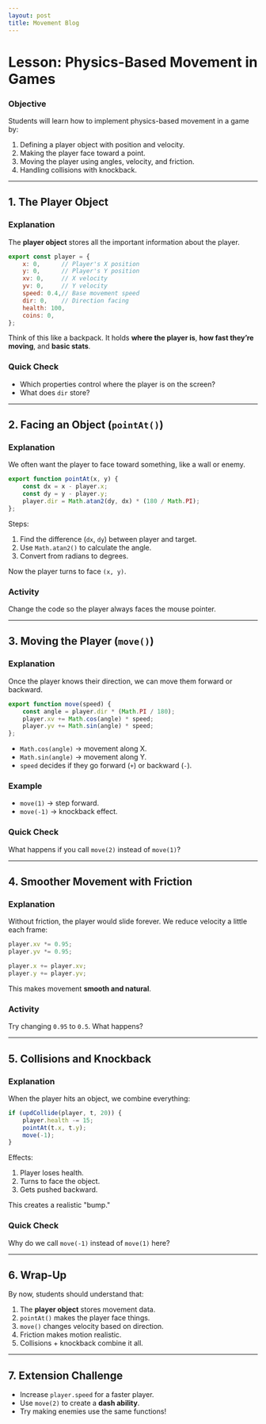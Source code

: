 ```yaml
---
layout: post
title: Movement Blog
---
```


# Lesson: Physics-Based Movement in Games

### Objective

Students will learn how to implement physics-based movement in a game by:

1. Defining a player object with position and velocity.
2. Making the player face toward a point.
3. Moving the player using angles, velocity, and friction.
4. Handling collisions with knockback.

---

## 1. The Player Object

### Explanation

The **player object** stores all the important information about the player.

```js
export const player = {
    x: 0,      // Player's X position
    y: 0,      // Player's Y position
    xv: 0,     // X velocity
    yv: 0,     // Y velocity
    speed: 0.4,// Base movement speed
    dir: 0,    // Direction facing
    health: 100,
    coins: 0,
};
```

Think of this like a backpack. It holds **where the player is**, **how fast they’re moving**, and **basic stats**.

### Quick Check

* Which properties control where the player is on the screen?
* What does `dir` store?

---

## 2. Facing an Object (`pointAt()`)

### Explanation

We often want the player to face toward something, like a wall or enemy.

```js
export function pointAt(x, y) {
    const dx = x - player.x;
    const dy = y - player.y;
    player.dir = Math.atan2(dy, dx) * (180 / Math.PI);
};
```

Steps:

1. Find the difference (`dx`, `dy`) between player and target.
2. Use `Math.atan2()` to calculate the angle.
3. Convert from radians to degrees.

Now the player turns to face `(x, y)`.

### Activity

Change the code so the player always faces the mouse pointer.

---

## 3. Moving the Player (`move()`)

### Explanation

Once the player knows their direction, we can move them forward or backward.

```js
export function move(speed) {
    const angle = player.dir * (Math.PI / 180);
    player.xv += Math.cos(angle) * speed;
    player.yv += Math.sin(angle) * speed;
};
```

* `Math.cos(angle)` → movement along X.
* `Math.sin(angle)` → movement along Y.
* `speed` decides if they go forward (`+`) or backward (`-`).

### Example

* `move(1)` → step forward.
* `move(-1)` → knockback effect.

### Quick Check

What happens if you call `move(2)` instead of `move(1)`?

---

## 4. Smoother Movement with Friction

### Explanation

Without friction, the player would slide forever.
We reduce velocity a little each frame:

```js
player.xv *= 0.95;  
player.yv *= 0.95;  

player.x += player.xv; 
player.y += player.yv; 
```

This makes movement **smooth and natural**.

### Activity

Try changing `0.95` to `0.5`. What happens?

---

## 5. Collisions and Knockback

### Explanation

When the player hits an object, we combine everything:

```js
if (updCollide(player, t, 20)) {
    player.health -= 15;    
    pointAt(t.x, t.y);      
    move(-1);               
}
```

Effects:

1. Player loses health.
2. Turns to face the object.
3. Gets pushed backward.

This creates a realistic "bump."

### Quick Check

Why do we call `move(-1)` instead of `move(1)` here?

---

## 6. Wrap-Up

By now, students should understand that:

1. The **player object** stores movement data.
2. `pointAt()` makes the player face things.
3. `move()` changes velocity based on direction.
4. Friction makes motion realistic.
5. Collisions + knockback combine it all.

---

## 7. Extension Challenge

* Increase `player.speed` for a faster player.
* Use `move(2)` to create a **dash ability**.
* Try making enemies use the same functions!